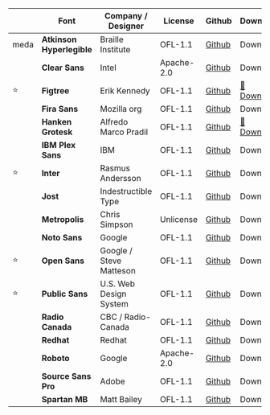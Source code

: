 |      | Font                      | Company / Designer      | License    | Github                                                         | Download                                                                                                            |
| ---- | ------------------------- | ----------------------- | ---------- | -------------------------------------------------------------- | ------------------------------------------------------------------------------------------------------------------- |
| meda | **Atkinson Hyperlegible** | Braille Institute       | OFL-1.1    | [Github](https://github.com/googlefonts/atkinson-hyperlegible) | Download                                                                                                            |
|      | **Clear Sans**            | Intel                   | Apache-2.0 | [Github](https://github.com/intel/clear-sans)                  | Download                                                                                                            |
| ⭐    | **Figtree**               | Erik Kennedy            | OFL-1.1    | [Github](https://github.com/erikdkennedy/figtree)              | [💾 Download](https://github.com/sahuhtala/freefonts/raw/main/sans/figtree/fonts.google.com/Figtree.zip)             |
|      | **Fira Sans**             | Mozilla org             | OFL-1.1    | [Github](https://github.com/bBoxType/FiraSans)                 | Download                                                                                                            |
|      | **Hanken Grotesk**        | Alfredo Marco Pradil    | OFL-1.1    | [Github](https://github.com/marcologous/hanken-grotesk)        | [💾 Download](https://github.com/sahuhtala/freefonts/raw/main/sans/hanken%20grotesk/google-fonts/Hanken_Grotesk.zip) |
|      | **IBM Plex Sans**         | IBM                     | OFL-1.1    | [Github](https://github.com/IBM/plex)                          | Download                                                                                                            |
| ⭐    | **Inter**                 | Rasmus Andersson        | OFL-1.1    | [Github](https://github.com/rsms/inter)                        | Download                                                                                                            |
|      | **Jost**                  | Indestructible Type     | OFL-1.1    | [Github](https://github.com/indestructible-type/Jost)          | Download                                                                                                            |
|      | **Metropolis**            | Chris Simpson           | Unlicense  | [Github](https://github.com/dw5/Metropolis)                    | Download                                                                                                            |
|      | **Noto Sans**             | Google                  | OFL-1.1    | [Github](https://github.com/notofonts/latin-greek-cyrillic )   | Download                                                                                                            |
| ⭐    | **Open Sans**             | Google / Steve Matteson | OFL-1.1    | [Github](https://github.com/googlefonts/opensans)              | Download                                                                                                            |
| ⭐    | **Public Sans**           | U.S. Web Design System  | OFL-1.1    | [Github](https://github.com/uswds/public-sans)                 | Download                                                                                                            |
|      | **Radio Canada**          | CBC / Radio-Canada      | OFL-1.1    | [Github](https://github.com/cbcrc/radiocanadafonts)            | Download                                                                                                            |
|      | **Redhat**                | Redhat                  | OFL-1.1    | [Github](https://github.com/RedHatOfficial/RedHatFont)         | Download                                                                                                            |
|      | **Roboto**                | Google                  | Apache-2.0 | [Github](https://github.com/googlefonts/roboto)                | Download                                                                                                            |
|      | **Source Sans Pro**       | Adobe                   | OFL-1.1    | [Github](https://github.com/adobe-fonts/source-sans)           | Download                                                                                                            |
|      | **Spartan MB**            | Matt Bailey             | OFL-1.1    | [Github](https://github.com/MattBaileyDesign/Spartan-MB)       | Download                                                                                                            |
